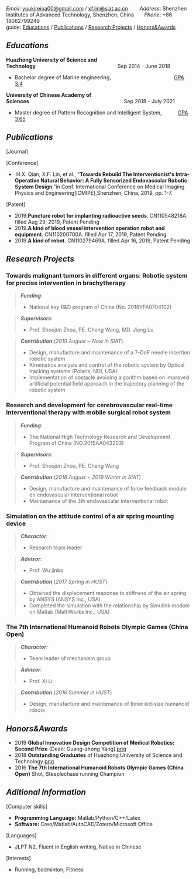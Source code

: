 _Email_:&nbsp;yuukireina00@gmail.com / xf.lin@siat.ac.cn &emsp;&emsp;_Address_:&nbsp;Shenzhen Institutes of Advanced Technology, Shenzhen, China&emsp;&emsp;_Phone_:&nbsp;+86 18062799249<br/>
guide: [Educations](https://yuukireina05.github.io/Lin-Xiaofeng/#educations) / [Publications](https://yuukireina05.github.io/Lin-Xiaofeng/#publications) / [Research Projects](https://yuukireina05.github.io/Lin-Xiaofeng/#research-projects) / [Honors&Awards](https://yuukireina05.github.io/Lin-Xiaofeng/#honorsawards)
## _Educations_

**Huazhong University of Science and Technology**&emsp;&emsp;&emsp;&emsp;&emsp;&emsp;&emsp;&emsp;&emsp;&emsp;&emsp;&emsp;&emsp;&emsp;&emsp;&emsp;Sep 2014 - June 2018 <br/>
* Bachelor degree of Marine engineering, &emsp;&emsp;&emsp;&emsp;&emsp;&emsp;&emsp;&emsp;&emsp;&emsp;&emsp;&emsp;[GPA 3.4](https://yuukireina05.github.io/Lin-Xiaofeng/material/Bachelor%20transcript.pdf)<br/>

**University of Chinese Academy of Sciences**&emsp;&emsp;&emsp;&emsp;&emsp;&emsp;&emsp;&emsp;&emsp;&emsp;&emsp;&emsp;&emsp;&emsp;&emsp;&emsp;&nbsp;&nbsp;&nbsp;&nbsp;&nbsp;&nbsp;&nbsp;&nbsp;&nbsp;Sep 2018 - July 2021 <br/>
* Master degree of Pattern Recognition and Intelligent System, &emsp;&emsp;&nbsp;&nbsp;&nbsp;[GPA 3.65](https://yuukireina05.github.io/Lin-Xiaofeng/material/Master%20transcript.pdf)

## _Publications_

[Journal]

[Conference]
* &nbsp;H.X. Qian, X.F. Lin, et al., "**Towards Rebuild The Interventionist's Intra-Operative Natural Behavior: A Fully Sensorized Endovascular Robotic System Design**,"in Conf. International Conference on Medical Imaging Physics and Engineering(ICMIPE),Shenzhen, China, 2019, pp. 1-7.

[Patent]
* 2019.**Puncture robot for implanting radioactive seeds**. CN110548218A. filled Aug 29, 2019, Patent Pending
* 2019.**A kind of blood vessel intervention operation robot and equipment**. CN110200700A. filled Apr 17, 2019, Patent Pending
* 2019.**A kind of robot**. CN110279469A. filled Apr 16, 2019, Patent Pending

## _Research Projects_

### Towards malignant tumors in different organs: Robotic system for precise intervention in brachytherapy

> ___Funding___: 
> + National key R&D program of China (No. 2018YFA0704102) 

> ___Supervisors___: <br/>
> + Prof. Shoujun Zhou, PE. Cheng Wang, MD. Jiang Lu<br/>

> ___Contribution___:(_2019 August ~ Now in SIAT_)<br/>
> + Design, manufacture and maintenance of a 7-DoF needle insertion robotic system
> + Kinematics analysis and control of the robotic system by Optical tracking systems (Polaris, NDI, USA)
> + Implementation of obstacle avoiding algorithm based on improved artificial potential field approach in the trajectory planning of the robotic system

### Research and development for cerebrovascular real-time interventional therapy with mobile surgical robot system

> ___Funding___: <br/>
> + The National High Technology Research and Development Program of China (NO.2015AA043203) <br/>

> ___Supervisors___: <br/>
> + Prof. Shoujun Zhou, PE. Cheng Wang<br/>

> ___Contribution___:(_2018 August ~ 2019 Winter in SIAT_)<br/>
> + Design, manufacture and maintenance of force feedback module on endovascular interventional robot
> + Maintenance of the 3th endovascular interventional robot


### Simulation on the attitude control of a air spring mounting device
> ___Charactor___: <br/>
> + Research team leader <br/>

> ___Advisor___: <br/>
> + Prof. Wu jinbo<br/>

> ___Contribution___:(_2017 Spring in HUST_)<br/>
> + Obtained the displacement response to stiffness of the air spring by ANSYS (ANSYS Inc., USA)
> + Completed the simulation with the relationship by Simulink module on Matlab (MathWorks Inc., USA)

### The 7th International Humanoid Robots Olympic Games (China Open)
> ___Charactor___: <br/>
> + Team leader of mechanism group <br/>

> ___Advisor___: <br/>
> + Prof. Xi Li<br/>

> ___Contribution___:(_2016 Summer in HUST_)<br/>
> + Design, manufacture and maintenance of three kid-size humanoid robots

## _Honors&Awards_
* 2019 **Global Innovation Design Competition of Medical Robotics: Second Prize** (Dean: Guang-zhong Yang) [png](https://yuukireina05.github.io/Lin-Xiaofeng/material/Medical%20Robotics%20competition.pdf)<br/>
* 2018 **Outstanding Graduates** of Huazhong University of Science and Technology [png](https://yuukireina05.github.io/Lin-Xiaofeng/material/Outstanding%20Graduate.pdf)<br/>
* 2016 **The 7th International Humanoid Robots Olympic Games (China Open)**  Shot, Steeplechase running Champion

## _Aditional Information_

[Computer skills]
* **Programming Language:** Matlab/Python/C++/Latex
* **Software:** Creo/Matlab/AutoCAD/Zotero/Microsoft Office

[Languages]
* JLPT N2, Fluent in English writing, Native in Chinese

[Interests]
* Running, badminton, Fitness
